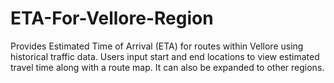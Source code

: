 # ETA-For-Vellore-Region
Provides Estimated Time of Arrival (ETA) for routes within Vellore using historical traffic data. Users input start and end locations to view estimated travel time along with a route map. It can also be expanded to other regions. 
